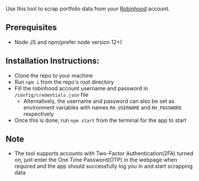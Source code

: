 Use this tool to scrap portfolio data from your [Robinhood](http://www.robinhood.com/) account.

## Prerequisites
- Node JS and npm(prefer node version 12+)

## Installation Instructions:

- Clone the repo to your machine
- Run `npm i` from the repo's root directory
- Fill the robinhood account username and password in `/config/credentials.json` file
  - Alternatively, the username and password can also be set as environment variables with names `RH_USERNAME` and `RH_PASSWORD` respectively
- Once this is done, run `npm start` from the terminal for the app to start

## Note

- The tool supports accounts with Two-Factor Authentication(2FA) turned on, just enter the One Time Password(OTP) in the webpage when required and the app should successfully log you in and start scrapping data
